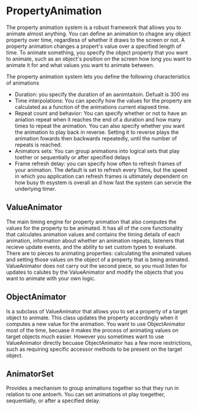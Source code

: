 # PropertyAnimation
The property animation system is a robust framework that allows you to animate almost anything. You can define an animation to chagne any object property over time, regardless of whether it draws to the screen or not. A property animation changes a propert's value over a specified length of time. To animate something, you specify the object property that you want to animate, such as an object's position on the screen how long you want to animate it for and what values you want to animate between. 

The property animation system lets you define  the following characteristics of animations
- Duration: you specify the duration of an aanimtaitoin. Defualt is 300 ms
- Time interpolations: You can specify how the values for the property are calculated as a function of the animations current elapsed time. 
- Repeat count and behavior: You can specify whether or not to have an aniation repeat when it reaches the end of a duration and how many times to repeat the animation. You can also specify whether you want the animation to play back in reverse. Setting it to reverse plays the animation fowards then backwards repeatedly, until the number of repeats is reached. 
- Animators sets: You can group animations into logical sets that play toether or sequentially or after specified delays
- Frame refresh delay: you can specify how often to refresh frames of your animation. The default is set to refresh every 10ms, but the speed in which you application can refresh frames is ultimately dependent on how busy th esystem is overall an d how fast the system can servcie the underlying timer. 




## ValueAnimator
The main timing engine for property animation that also computes the values for the property to be animated. It has all of the core functionality that calculates animation values and contains the timing details of each animation, information about whether an animation repeats, listeners that recieve update events, and the ability  to set custom types to evaluate. There are to pieces to animating properties: calculating the animated values and setting those values on the object of a property that is being animated. ValueAnimator does not carry out the second piece, so you must listen for updates to calutes by the ValueAnimator and modify the objects that you want to animate with your own logic. 

## ObjectAnimator
Is a subclass of ValueAnimator that allows you to set a property of a target object to animate. This class updates the property accordingly when it computes a new value for the animation. You want to use ObjectAnimator most of the time, becuase it makes the process of animating values on target objects much easier. However you sometimes want to use ValueAnimator directly becuase ObjectAnimator has a few more restrictions, such as requiring specific accessor methods to be present on the target object. 

## AnimatorSet
Provides a mechanism to group animations together so that they run in relation to one antoerh. You can set animations ot play toegether, sequentially, or after a specified delay. 
